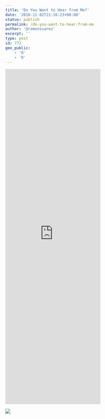```yaml
---
title: 'Do You Want to Hear from Me?'
date: '2018-11-02T21:16:23+00:00'
status: publish
permalink: /do-you-want-to-hear-from-me
author: '@ramonsuarez'
excerpt: ''
type: post
id: 772
geo_public:
    - '0'
    - '0'
---
```

<iframe allowfullscreen="true" frameborder="0" height="1052" marginheight="0" marginwidth="0" mozallowfullscreen="true" src="https://docs.google.com/forms/d/e/1FAIpQLSerPrYxhHkx55PoPtZrKvolDDw5Q-sMc5akSpWP4j0SxsjmzA/viewform?embedded=true" webkitallowfullscreen="true" width=""></iframe>

![](/uploads/2018/10/img_20181024_103114.jpg)